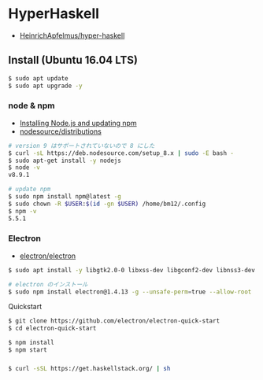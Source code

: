 # HyperHaskell

- [HeinrichApfelmus/hyper-haskell](https://github.com/HeinrichApfelmus/hyper-haskell)

## Install (Ubuntu 16.04 LTS)

```bash
$ sudo apt update
$ sudo apt upgrade -y
```

### node & npm

- [Installing Node.js and updating npm](https://docs.npmjs.com/getting-started/installing-node)
- [nodesource/distributions](https://github.com/nodesource/distributions#debinstall)

```bash
# version 9 はサポートされていないので 8 にした
$ curl -sL https://deb.nodesource.com/setup_8.x | sudo -E bash -
$ sudo apt-get install -y nodejs
$ node -v
v8.9.1

# update npm
$ sudo npm install npm@latest -g
$ sudo chown -R $USER:$(id -gn $USER) /home/bm12/.config
$ npm -v
5.5.1
```

### Electron

- [electron/electron](https://github.com/electron/electron#installation)

```bash
$ sudo apt install -y libgtk2.0-0 libxss-dev libgconf2-dev libnss3-dev libasound2-dev libx11-xcb-dev libxtst6

# electron のインストール
$ sudo npm install electron@1.4.13 -g --unsafe-perm=true --allow-root
```

Quickstart

```bash
$ git clone https://github.com/electron/electron-quick-start
$ cd electron-quick-start

$ npm install
$ npm start
```

###

```bash
$ curl -sSL https://get.haskellstack.org/ | sh
```

